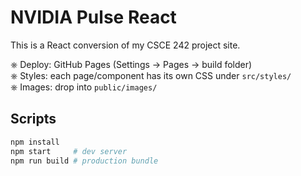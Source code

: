 # NVIDIA Pulse React

This is a React conversion of my CSCE 242 project site.

⎈ Deploy: GitHub Pages (Settings → Pages → build folder)  
⎈ Styles: each page/component has its own CSS under `src/styles/`  
⎈ Images: drop into `public/images/`  

## Scripts

```bash
npm install
npm start     # dev server
npm run build # production bundle